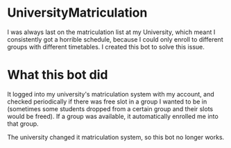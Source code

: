 # UniversityMatriculation
I was always last on the matriculation list at my University, which meant I consistently got a horrible schedule, because I could only enroll to different groups with different timetables. I created this bot to solve this issue.

# What this bot did
It logged into my university's matriculation system with my account, and checked periodically if there was free slot in a group I wanted to be in (sometimes some students dropped from a certain group and their slots would be freed). If a group was available, it automatically enrolled me into that group.

The university changed it matriculation system, so this bot no longer works.
